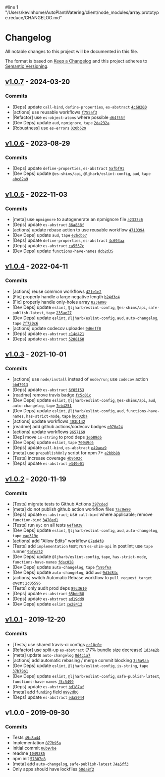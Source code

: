 #line 1 "/Users/kevinhome/AutoPlantWatering/client/node_modules/array.prototype.reduce/CHANGELOG.md"
# Changelog

All notable changes to this project will be documented in this file.

The format is based on [Keep a Changelog](https://keepachangelog.com/en/1.0.0/)
and this project adheres to [Semantic Versioning](https://semver.org/spec/v2.0.0.html).

## [v1.0.7](https://github.com/es-shims/Array.prototype.reduce/compare/v1.0.6...v1.0.7) - 2024-03-20

### Commits

- [Deps] update `call-bind`, `define-properties`, `es-abstract` [`4c68200`](https://github.com/es-shims/Array.prototype.reduce/commit/4c68200a2ea24a919dfd3bd89c01953c34f85050)
- [actions] use reusable workflows [`f755af3`](https://github.com/es-shims/Array.prototype.reduce/commit/f755af3f6932130328b74c722bd4ff3db179eb7a)
- [Refactor] use `es-object-atoms` where possible [`d64f55f`](https://github.com/es-shims/Array.prototype.reduce/commit/d64f55f43784d01193858ab66b47cf7acbce6ee1)
- [Dev Deps] update `aud`, `npmignore`, `tape` [`2da232a`](https://github.com/es-shims/Array.prototype.reduce/commit/2da232a7dadedc545c5ebb89052f399f4e734748)
- [Robustness] use `es-errors` [`020b529`](https://github.com/es-shims/Array.prototype.reduce/commit/020b5296e26f15065ca0ac08ce565f47835e32c4)

## [v1.0.6](https://github.com/es-shims/Array.prototype.reduce/compare/v1.0.5...v1.0.6) - 2023-08-29

### Commits

- [Deps] update `define-properties`, `es-abstract` [`5afbf91`](https://github.com/es-shims/Array.prototype.reduce/commit/5afbf91e47c7be69e30237870d3bfbde32f092c3)
- [Dev Deps] update `@es-shims/api`, `@ljharb/eslint-config`, `aud`, `tape` [`abc82a9`](https://github.com/es-shims/Array.prototype.reduce/commit/abc82a9b428d695aba48b856221d1eb2c198d87b)

## [v1.0.5](https://github.com/es-shims/Array.prototype.reduce/compare/v1.0.4...v1.0.5) - 2022-11-03

### Commits

- [meta] use `npmignore` to autogenerate an npmignore file [`a2333c6`](https://github.com/es-shims/Array.prototype.reduce/commit/a2333c6370c478238b72d01d2b53b423ebb321c5)
- [Deps] update `es-abstract` [`86a838f`](https://github.com/es-shims/Array.prototype.reduce/commit/86a838f1faebb4fc6d2f7269fa186535121fd270)
- [actions] update rebase action to use reusable workflow [`4710394`](https://github.com/es-shims/Array.prototype.reduce/commit/4710394340a9cfe26758971559fd4b7b523827c5)
- [Dev Deps] update `aud`, `tape` [`e2bcb57`](https://github.com/es-shims/Array.prototype.reduce/commit/e2bcb57270484bbfdbb25d8d9d9a880061cf8e84)
- [Deps] update `define-properties`, `es-abstract` [`4c693aa`](https://github.com/es-shims/Array.prototype.reduce/commit/4c693aa96a66c374489afc2c0b2e8c0f433a0efe)
- [Deps] update `es-abstract` [`ca5557c`](https://github.com/es-shims/Array.prototype.reduce/commit/ca5557ce5a7b8b71a079687383e58f21c566bc6d)
- [Dev Deps] update `functions-have-names` [`dcb2d35`](https://github.com/es-shims/Array.prototype.reduce/commit/dcb2d3577b1a489d5b69e35b2e878dc4a3a242e0)

## [v1.0.4](https://github.com/es-shims/Array.prototype.reduce/compare/v1.0.3...v1.0.4) - 2022-04-11

### Commits

- [actions] reuse common workflows [`42fe1e2`](https://github.com/es-shims/Array.prototype.reduce/commit/42fe1e2f8182227dc46c8a4af82fee0ee949144b)
- [Fix] properly handle a large negative length [`b24d3c4`](https://github.com/es-shims/Array.prototype.reduce/commit/b24d3c47b1ddbd2296000c4483ad6c987127df90)
- [Fix] properly handle only-holes array [`823a890`](https://github.com/es-shims/Array.prototype.reduce/commit/823a89004496524c8915fc436b4c6279031db7fa)
- [Dev Deps] update `eslint`, `@ljharb/eslint-config`, `@es-shims/api`, `safe-publish-latest`, `tape` [`235ae27`](https://github.com/es-shims/Array.prototype.reduce/commit/235ae27d0561122eb771095a2f791bf024b12985)
- [Dev Deps] update `eslint`, `@ljharb/eslint-config`, `aud`, `auto-changelog`, `tape` [`7f720c6`](https://github.com/es-shims/Array.prototype.reduce/commit/7f720c66825ce7f5d1e8c21efc051d834fc9da00)
- [actions] update codecov uploader [`9d6eff0`](https://github.com/es-shims/Array.prototype.reduce/commit/9d6eff0e66c6d61db869e2fb7eb6c1f764f8dfd8)
- [Deps] update `es-abstract` [`c14d421`](https://github.com/es-shims/Array.prototype.reduce/commit/c14d421406593cc4208af26787b830c83a014bb7)
- [Deps] update `es-abstract` [`5288168`](https://github.com/es-shims/Array.prototype.reduce/commit/528816886ba56b5a0dabffa389708c1ecde09a18)

## [v1.0.3](https://github.com/es-shims/Array.prototype.reduce/compare/v1.0.2...v1.0.3) - 2021-10-01

### Commits

- [actions] use `node/install` instead of `node/run`; use `codecov` action [`bbd7913`](https://github.com/es-shims/Array.prototype.reduce/commit/bbd791365c6aaaf9bf65ea408fa24145dae37e96)
- [Deps] update `es-abstract` [`6f05f53`](https://github.com/es-shims/Array.prototype.reduce/commit/6f05f530335550a8b05d1a7e8b9ff9f9a1f36fa2)
- [readme] remove travis badge [`fc5c01c`](https://github.com/es-shims/Array.prototype.reduce/commit/fc5c01cb4168a7478b64f07d79dec2cd3d72cb30)
- [Dev Deps] update `eslint`, `@ljharb/eslint-config`, `@es-shims/api`, `aud`, `auto-changelog`, `tape` [`7eb4251`](https://github.com/es-shims/Array.prototype.reduce/commit/7eb4251db41fc6350fcc8b4e45fe0161a8d43c4b)
- [Dev Deps] update `eslint`, `@ljharb/eslint-config`, `aud`, `functions-have-names`, `has-strict-mode`, `tape` [`b6d02ba`](https://github.com/es-shims/Array.prototype.reduce/commit/b6d02ba6579bef59150af4d37d867a8e3e6d74f9)
- [actions] update workflows [`403b142`](https://github.com/es-shims/Array.prototype.reduce/commit/403b1423722ebcf236d8b0f34d9e8cd4f3820221)
- [readme] add github actions/codecov badges [`e070a24`](https://github.com/es-shims/Array.prototype.reduce/commit/e070a2455b14ac47ef133aca8119e7cbd114f2b8)
- [actions] update workflows [`9657169`](https://github.com/es-shims/Array.prototype.reduce/commit/96571694e39f29a70d4ab222715096b21dd0359f)
- [Dep] move `is-string` to prod deps [`1eb89d6`](https://github.com/es-shims/Array.prototype.reduce/commit/1eb89d620d4493988824aade117f3f66c42a82c7)
- [Dev Deps] update `eslint`, `tape` [`70049c6`](https://github.com/es-shims/Array.prototype.reduce/commit/70049c65f794931d586b8cbe07b722048f457211)
- [Deps] update `call-bind`, `es-abstract` [`e49aea9`](https://github.com/es-shims/Array.prototype.reduce/commit/e49aea9752701d79fbc8606a172fb7dbc4d179cc)
- [meta] use `prepublishOnly` script for npm 7+ [`e2bbb8b`](https://github.com/es-shims/Array.prototype.reduce/commit/e2bbb8b440389573b900b0c084b5149fb8a487e7)
- [Tests] increase coverage [`4b9b02c`](https://github.com/es-shims/Array.prototype.reduce/commit/4b9b02ca6d5ebca08c68442ec410252ca7403fac)
- [Deps] update `es-abstract` [`e349e01`](https://github.com/es-shims/Array.prototype.reduce/commit/e349e0133314f6d2443ca7cc6451f0403fa147c0)

## [v1.0.2](https://github.com/es-shims/Array.prototype.reduce/compare/v1.0.1...v1.0.2) - 2020-11-19

### Commits

- [Tests] migrate tests to Github Actions [`397cded`](https://github.com/es-shims/Array.prototype.reduce/commit/397cded4df1918965948f178060a9842d91f11ed)
- [meta] do not publish github action workflow files [`7ac0e80`](https://github.com/es-shims/Array.prototype.reduce/commit/7ac0e80845bf9dcf97d36ebe0fea1f11f4faf0ff)
- [Deps] update `es-abstract`; use `call-bind` where applicable; remove `function-bind` [`3470ed1`](https://github.com/es-shims/Array.prototype.reduce/commit/3470ed1ed6474c92dcc547929ab101322de9ee12)
- [Tests] run `nyc` on all tests [`6efa838`](https://github.com/es-shims/Array.prototype.reduce/commit/6efa838535903d2260b46bcc73a7e0c8c8c22e18)
- [Dev Deps] update `eslint`, `@ljharb/eslint-config`, `aud`, `auto-changelog`, `tape` [`eae319e`](https://github.com/es-shims/Array.prototype.reduce/commit/eae319ef283bad89ab807e73c931eb714ce06279)
- [actions] add "Allow Edits" workflow [`87ed4f8`](https://github.com/es-shims/Array.prototype.reduce/commit/87ed4f86ea68a88bd6e4b72c5ee6cccf2ac6ce02)
- [Tests] add `implementation` test; run `es-shim-api` in postlint; use `tape` runner [`9bfea52`](https://github.com/es-shims/Array.prototype.reduce/commit/9bfea523756dbd8dc9308916145f8d3a2fe46103)
- [Dev Deps] update `@ljharb/eslint-config`, `tape`, `has-strict-mode`, `functions-have-names` [`fdac028`](https://github.com/es-shims/Array.prototype.reduce/commit/fdac028b1e46873180cfae102d409d148fb3e6f7)
- [Dev Deps] update `auto-changelog`, `tape` [`f595f6a`](https://github.com/es-shims/Array.prototype.reduce/commit/f595f6a31eabeef2d92895855c818507fe6e0219)
- [Dev Deps] update `auto-changelog`; add `aud` [`9d3d84c`](https://github.com/es-shims/Array.prototype.reduce/commit/9d3d84c030f0350f5e98bd320ead76392b252240)
- [actions] switch Automatic Rebase workflow to `pull_request_target` event [`2c05596`](https://github.com/es-shims/Array.prototype.reduce/commit/2c055961d27ebcde19f5dde83e4e14eab945b924)
- [Tests] only audit prod deps [`89c3610`](https://github.com/es-shims/Array.prototype.reduce/commit/89c36102d528b1b17a56cf7ef0395cec83196e6f)
- [Deps] update `es-abstract` [`65bdd68`](https://github.com/es-shims/Array.prototype.reduce/commit/65bdd68d942a2d82e9c5548c25944b2bebb9a52d)
- [Deps] update `es-abstract` [`ad19dd9`](https://github.com/es-shims/Array.prototype.reduce/commit/ad19dd9a1008a05381bab87b79444cc93b28ac3b)
- [Dev Deps] update `eslint` [`ce28412`](https://github.com/es-shims/Array.prototype.reduce/commit/ce28412065431e3dc21010e6c7c981739676161e)

## [v1.0.1](https://github.com/es-shims/Array.prototype.reduce/compare/v1.0.0...v1.0.1) - 2019-12-20

### Commits

- [Tests] use shared travis-ci configs [`cc10c0e`](https://github.com/es-shims/Array.prototype.reduce/commit/cc10c0e89f27b1f1985ad927a98eb8f61f548645)
- [Refactor] use split-up `es-abstract` (77% bundle size decrease) [`1d34e2b`](https://github.com/es-shims/Array.prototype.reduce/commit/1d34e2b786eef0a699d15c2ade3afbbcd79b697a)
- [meta] update `auto-changelog` [`0d4c1a7`](https://github.com/es-shims/Array.prototype.reduce/commit/0d4c1a77ceb359ea57c6f4721bd2ac27029837f7)
- [actions] add automatic rebasing / merge commit blocking [`3c5a9aa`](https://github.com/es-shims/Array.prototype.reduce/commit/3c5a9aa612533f9288f092c48559100f0c7c0d51)
- [Dev Deps] update `eslint`, `@ljharb/eslint-config`, `is-string`, `tape` [`37b79b1`](https://github.com/es-shims/Array.prototype.reduce/commit/37b79b12e55fa1751a3d50e17822d85039c7d51d)
- [Dev Deps] update `eslint`, `@ljharb/eslint-config`, `safe-publish-latest`, `functions-have-names` [`f5c5499`](https://github.com/es-shims/Array.prototype.reduce/commit/f5c5499e6c41fd318b7e7149b240bdbb36e3542d)
- [Deps] update `es-abstract` [`bd187af`](https://github.com/es-shims/Array.prototype.reduce/commit/bd187af654f13a6f2a761e6919a35aa8e21ba0fb)
- [meta] add `funding` field [`8992db6`](https://github.com/es-shims/Array.prototype.reduce/commit/8992db65687dd6a0cb2a84feafe0405e564a4c1a)
- [Deps] update `es-abstract` [`eda5044`](https://github.com/es-shims/Array.prototype.reduce/commit/eda50449d54ab75b01754b61b72d51d1ca9a4dc7)

## v1.0.0 - 2019-09-30

### Commits

- Tests [`49c8a44`](https://github.com/es-shims/Array.prototype.reduce/commit/49c8a449b43cb6cc2784ff77cf10a1fee819e14f)
- Implementation [`877b95a`](https://github.com/es-shims/Array.prototype.reduce/commit/877b95a04f941d18dbc6081e026a49e14950a151)
- Initial commit [`06b97be`](https://github.com/es-shims/Array.prototype.reduce/commit/06b97bed9f8b2da62133d65449b6dc86bf0db0ee)
- readme [`1049385`](https://github.com/es-shims/Array.prototype.reduce/commit/1049385c90a912bd5196f5ecf2efb6e2ee942c0b)
- npm init [`57807e8`](https://github.com/es-shims/Array.prototype.reduce/commit/57807e8507a732cc0539e5f8154571b6952e30a4)
- [meta] add `auto-changelog`, `safe-publish-latest` [`74a5ff3`](https://github.com/es-shims/Array.prototype.reduce/commit/74a5ff39b29cd01ae6b25f32d2629bb53fef8380)
- Only apps should have lockfiles [`50da8f2`](https://github.com/es-shims/Array.prototype.reduce/commit/50da8f2127c825bdebbac921f38237fd495f5b65)
